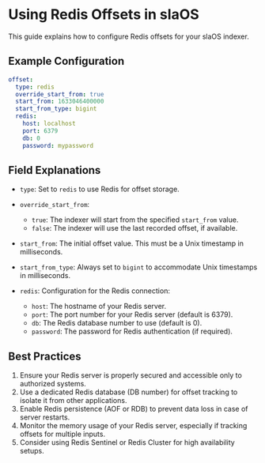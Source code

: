 # Using Redis Offsets in slaOS

This guide explains how to configure Redis offsets for your slaOS indexer.

## Example Configuration

```yaml
offset:
  type: redis
  override_start_from: true
  start_from: 1633046400000
  start_from_type: bigint
  redis:
    host: localhost
    port: 6379
    db: 0
    password: mypassword
```

## Field Explanations

- `type`: Set to `redis` to use Redis for offset storage.

- `override_start_from`:
  - `true`: The indexer will start from the specified `start_from` value.
  - `false`: The indexer will use the last recorded offset, if available.

- `start_from`: The initial offset value. This must be a Unix timestamp in milliseconds.

- `start_from_type`: Always set to `bigint` to accommodate Unix timestamps in milliseconds.

- `redis`: Configuration for the Redis connection:
  - `host`: The hostname of your Redis server.
  - `port`: The port number for your Redis server (default is 6379).
  - `db`: The Redis database number to use (default is 0).
  - `password`: The password for Redis authentication (if required).

## Best Practices

1. Ensure your Redis server is properly secured and accessible only to authorized systems.
2. Use a dedicated Redis database (DB number) for offset tracking to isolate it from other applications.
3. Enable Redis persistence (AOF or RDB) to prevent data loss in case of server restarts.
4. Monitor the memory usage of your Redis server, especially if tracking offsets for multiple inputs.
5. Consider using Redis Sentinel or Redis Cluster for high availability setups.
